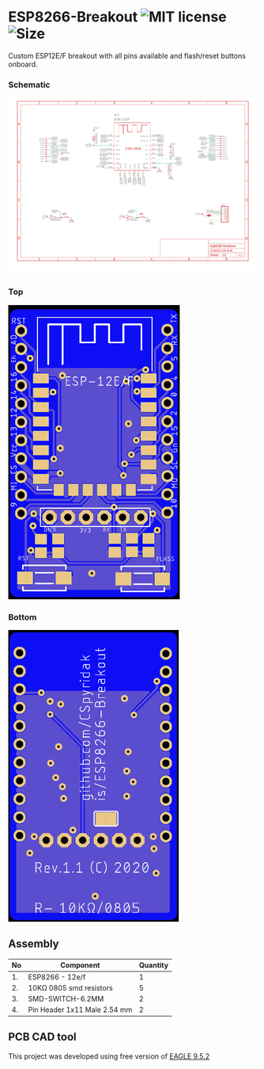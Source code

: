 # ESP8266-Breakout ![MIT license](https://img.shields.io/github/license/CSpyridakis/ESP8266-Breakout.svg?style=plastic) ![Size](https://img.shields.io/github/repo-size/CSpyridakis/ESP8266-Breakout.svg?style=plastic)

Custom ESP12E/F breakout with all pins available and flash/reset buttons onboard.

### Schematic
![Schematic](doc/schematic.png)

### Top
![Top](doc/top.png)

### Bottom
![Bottom](doc/bottom.png)

## Assembly 

| No  |   Component   |    Quantity      |
| --- | ------------- | ---------------- |
| 1.  |      ESP8266 - 12e/f         | 1 | 
| 2.  |    10KΩ 0805 smd resistors   | 5 | 
| 3.  |      SMD-SWITCH-6.2MM        | 2 |
| 4.  | Pin Header 1x11 Male 2.54 mm | 2 |

## PCB CAD tool
This project was developed using free version of  [EAGLE 9.5.2](https://www.autodesk.com/products/eagle/overview)

